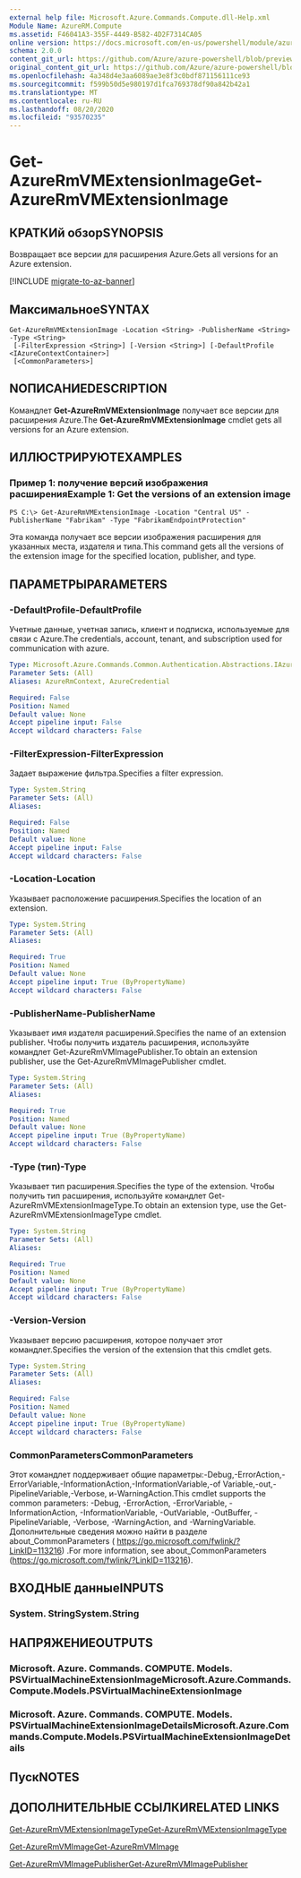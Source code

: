 ```yaml
---
external help file: Microsoft.Azure.Commands.Compute.dll-Help.xml
Module Name: AzureRM.Compute
ms.assetid: F46041A3-355F-4449-B582-4D2F7314CA05
online version: https://docs.microsoft.com/en-us/powershell/module/azurerm.compute/get-azurermvmextensionimage
schema: 2.0.0
content_git_url: https://github.com/Azure/azure-powershell/blob/preview/src/ResourceManager/Compute/Commands.Compute/help/Get-AzureRmVMExtensionImage.md
original_content_git_url: https://github.com/Azure/azure-powershell/blob/preview/src/ResourceManager/Compute/Commands.Compute/help/Get-AzureRmVMExtensionImage.md
ms.openlocfilehash: 4a348d4e3aa6089ae3e8f3c0bdf871156111ce93
ms.sourcegitcommit: f599b50d5e980197d1fca769378df90a842b42a1
ms.translationtype: MT
ms.contentlocale: ru-RU
ms.lasthandoff: 08/20/2020
ms.locfileid: "93570235"
---
```

# <span data-ttu-id="3f5e8-101">Get-AzureRmVMExtensionImage</span><span class="sxs-lookup"><span data-stu-id="3f5e8-101">Get-AzureRmVMExtensionImage</span></span>

## <span data-ttu-id="3f5e8-102">КРАТКИй обзор</span><span class="sxs-lookup"><span data-stu-id="3f5e8-102">SYNOPSIS</span></span>
<span data-ttu-id="3f5e8-103">Возвращает все версии для расширения Azure.</span><span class="sxs-lookup"><span data-stu-id="3f5e8-103">Gets all versions for an Azure extension.</span></span>

[!INCLUDE [migrate-to-az-banner](../../includes/migrate-to-az-banner.md)]

## <span data-ttu-id="3f5e8-104">Максимальное</span><span class="sxs-lookup"><span data-stu-id="3f5e8-104">SYNTAX</span></span>

```
Get-AzureRmVMExtensionImage -Location <String> -PublisherName <String> -Type <String>
 [-FilterExpression <String>] [-Version <String>] [-DefaultProfile <IAzureContextContainer>]
 [<CommonParameters>]
```

## <span data-ttu-id="3f5e8-105">NОПИСАНИЕ</span><span class="sxs-lookup"><span data-stu-id="3f5e8-105">DESCRIPTION</span></span>
<span data-ttu-id="3f5e8-106">Командлет **Get-AzureRmVMExtensionImage** получает все версии для расширения Azure.</span><span class="sxs-lookup"><span data-stu-id="3f5e8-106">The **Get-AzureRmVMExtensionImage** cmdlet gets all versions for an Azure extension.</span></span>

## <span data-ttu-id="3f5e8-107">ИЛЛЮСТРИРУЮТ</span><span class="sxs-lookup"><span data-stu-id="3f5e8-107">EXAMPLES</span></span>

### <span data-ttu-id="3f5e8-108">Пример 1: получение версий изображения расширения</span><span class="sxs-lookup"><span data-stu-id="3f5e8-108">Example 1: Get the versions of an extension image</span></span>
```
PS C:\> Get-AzureRmVMExtensionImage -Location "Central US" -PublisherName "Fabrikam" -Type "FabrikamEndpointProtection"
```

<span data-ttu-id="3f5e8-109">Эта команда получает все версии изображения расширения для указанных места, издателя и типа.</span><span class="sxs-lookup"><span data-stu-id="3f5e8-109">This command gets all the versions of the extension image for the specified location, publisher, and type.</span></span>

## <span data-ttu-id="3f5e8-110">ПАРАМЕТРЫ</span><span class="sxs-lookup"><span data-stu-id="3f5e8-110">PARAMETERS</span></span>

### <span data-ttu-id="3f5e8-111">-DefaultProfile</span><span class="sxs-lookup"><span data-stu-id="3f5e8-111">-DefaultProfile</span></span>
<span data-ttu-id="3f5e8-112">Учетные данные, учетная запись, клиент и подписка, используемые для связи с Azure.</span><span class="sxs-lookup"><span data-stu-id="3f5e8-112">The credentials, account, tenant, and subscription used for communication with azure.</span></span>

```yaml
Type: Microsoft.Azure.Commands.Common.Authentication.Abstractions.IAzureContextContainer
Parameter Sets: (All)
Aliases: AzureRmContext, AzureCredential

Required: False
Position: Named
Default value: None
Accept pipeline input: False
Accept wildcard characters: False
```

### <span data-ttu-id="3f5e8-113">-FilterExpression</span><span class="sxs-lookup"><span data-stu-id="3f5e8-113">-FilterExpression</span></span>
<span data-ttu-id="3f5e8-114">Задает выражение фильтра.</span><span class="sxs-lookup"><span data-stu-id="3f5e8-114">Specifies a filter expression.</span></span>

```yaml
Type: System.String
Parameter Sets: (All)
Aliases:

Required: False
Position: Named
Default value: None
Accept pipeline input: False
Accept wildcard characters: False
```

### <span data-ttu-id="3f5e8-115">-Location</span><span class="sxs-lookup"><span data-stu-id="3f5e8-115">-Location</span></span>
<span data-ttu-id="3f5e8-116">Указывает расположение расширения.</span><span class="sxs-lookup"><span data-stu-id="3f5e8-116">Specifies the location of an extension.</span></span>

```yaml
Type: System.String
Parameter Sets: (All)
Aliases:

Required: True
Position: Named
Default value: None
Accept pipeline input: True (ByPropertyName)
Accept wildcard characters: False
```

### <span data-ttu-id="3f5e8-117">-PublisherName</span><span class="sxs-lookup"><span data-stu-id="3f5e8-117">-PublisherName</span></span>
<span data-ttu-id="3f5e8-118">Указывает имя издателя расширений.</span><span class="sxs-lookup"><span data-stu-id="3f5e8-118">Specifies the name of an extension publisher.</span></span>
<span data-ttu-id="3f5e8-119">Чтобы получить издатель расширения, используйте командлет Get-AzureRmVMImagePublisher.</span><span class="sxs-lookup"><span data-stu-id="3f5e8-119">To obtain an extension publisher, use the Get-AzureRmVMImagePublisher cmdlet.</span></span>

```yaml
Type: System.String
Parameter Sets: (All)
Aliases:

Required: True
Position: Named
Default value: None
Accept pipeline input: True (ByPropertyName)
Accept wildcard characters: False
```

### <span data-ttu-id="3f5e8-120">-Type (тип)</span><span class="sxs-lookup"><span data-stu-id="3f5e8-120">-Type</span></span>
<span data-ttu-id="3f5e8-121">Указывает тип расширения.</span><span class="sxs-lookup"><span data-stu-id="3f5e8-121">Specifies the type of the extension.</span></span>
<span data-ttu-id="3f5e8-122">Чтобы получить тип расширения, используйте командлет Get-AzureRmVMExtensionImageType.</span><span class="sxs-lookup"><span data-stu-id="3f5e8-122">To obtain an extension type, use the Get-AzureRmVMExtensionImageType cmdlet.</span></span>

```yaml
Type: System.String
Parameter Sets: (All)
Aliases:

Required: True
Position: Named
Default value: None
Accept pipeline input: True (ByPropertyName)
Accept wildcard characters: False
```

### <span data-ttu-id="3f5e8-123">-Version</span><span class="sxs-lookup"><span data-stu-id="3f5e8-123">-Version</span></span>
<span data-ttu-id="3f5e8-124">Указывает версию расширения, которое получает этот командлет.</span><span class="sxs-lookup"><span data-stu-id="3f5e8-124">Specifies the version of the extension that this cmdlet gets.</span></span>

```yaml
Type: System.String
Parameter Sets: (All)
Aliases:

Required: False
Position: Named
Default value: None
Accept pipeline input: True (ByPropertyName)
Accept wildcard characters: False
```

### <span data-ttu-id="3f5e8-125">CommonParameters</span><span class="sxs-lookup"><span data-stu-id="3f5e8-125">CommonParameters</span></span>
<span data-ttu-id="3f5e8-126">Этот командлет поддерживает общие параметры:-Debug,-ErrorAction,-ErrorVariable,-InformationAction,-InformationVariable,-of Variable,-out,-PipelineVariable,-Verbose, и-WarningAction.</span><span class="sxs-lookup"><span data-stu-id="3f5e8-126">This cmdlet supports the common parameters: -Debug, -ErrorAction, -ErrorVariable, -InformationAction, -InformationVariable, -OutVariable, -OutBuffer, -PipelineVariable, -Verbose, -WarningAction, and -WarningVariable.</span></span> <span data-ttu-id="3f5e8-127">Дополнительные сведения можно найти в разделе about_CommonParameters ( https://go.microsoft.com/fwlink/?LinkID=113216) .</span><span class="sxs-lookup"><span data-stu-id="3f5e8-127">For more information, see about_CommonParameters (https://go.microsoft.com/fwlink/?LinkID=113216).</span></span>

## <span data-ttu-id="3f5e8-128">ВХОДНЫЕ данные</span><span class="sxs-lookup"><span data-stu-id="3f5e8-128">INPUTS</span></span>

### <span data-ttu-id="3f5e8-129">System. String</span><span class="sxs-lookup"><span data-stu-id="3f5e8-129">System.String</span></span>

## <span data-ttu-id="3f5e8-130">НАПРЯЖЕНИЕ</span><span class="sxs-lookup"><span data-stu-id="3f5e8-130">OUTPUTS</span></span>

### <span data-ttu-id="3f5e8-131">Microsoft. Azure. Commands. COMPUTE. Models. PSVirtualMachineExtensionImage</span><span class="sxs-lookup"><span data-stu-id="3f5e8-131">Microsoft.Azure.Commands.Compute.Models.PSVirtualMachineExtensionImage</span></span>

### <span data-ttu-id="3f5e8-132">Microsoft. Azure. Commands. COMPUTE. Models. PSVirtualMachineExtensionImageDetails</span><span class="sxs-lookup"><span data-stu-id="3f5e8-132">Microsoft.Azure.Commands.Compute.Models.PSVirtualMachineExtensionImageDetails</span></span>

## <span data-ttu-id="3f5e8-133">Пуск</span><span class="sxs-lookup"><span data-stu-id="3f5e8-133">NOTES</span></span>

## <span data-ttu-id="3f5e8-134">ДОПОЛНИТЕЛЬНЫЕ ССЫЛКИ</span><span class="sxs-lookup"><span data-stu-id="3f5e8-134">RELATED LINKS</span></span>

[<span data-ttu-id="3f5e8-135">Get-AzureRmVMExtensionImageType</span><span class="sxs-lookup"><span data-stu-id="3f5e8-135">Get-AzureRmVMExtensionImageType</span></span>](./Get-AzureRmVMExtensionImageType.md)

[<span data-ttu-id="3f5e8-136">Get-AzureRmVMImage</span><span class="sxs-lookup"><span data-stu-id="3f5e8-136">Get-AzureRmVMImage</span></span>](./Get-AzureRmVMImage.md)

[<span data-ttu-id="3f5e8-137">Get-AzureRmVMImagePublisher</span><span class="sxs-lookup"><span data-stu-id="3f5e8-137">Get-AzureRmVMImagePublisher</span></span>](./Get-AzureRmVMImagePublisher.md)


